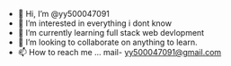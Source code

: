 - 👋 Hi, I’m @yy500047091
- 👀 I’m interested in everything i dont know
- 🌱 I’m currently learning full stack web devlopment
- 💞️ I’m looking to collaborate on anything to learn.
- 📫 How to reach me ...    mail-  yy500047091@gmail.com 

<!---
yy500047091/yy500047091 is a ✨ special ✨ repository because its `README.md` (this file) appears on your GitHub profile.
You can click the Preview link to take a look at your changes.
--->
